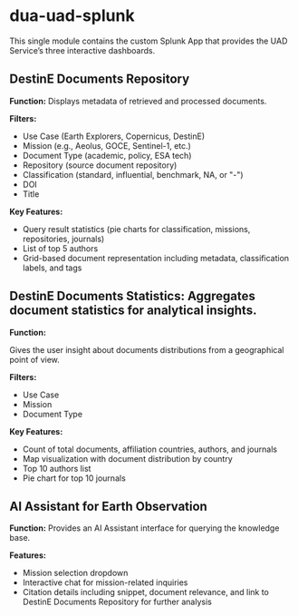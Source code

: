 # dua-uad-splunk

This single module contains the custom Splunk App that provides the UAD Service’s three interactive dashboards.

## DestinE Documents Repository

**Function:** Displays metadata of retrieved and processed documents.

**Filters:**

- Use Case (Earth Explorers, Copernicus, DestinE)
- Mission (e.g., Aeolus, GOCE, Sentinel-1, etc.)
- Document Type (academic, policy, ESA tech)
- Repository (source document repository)
- Classification (standard, influential, benchmark, NA, or "-")
- DOI
- Title

**Key Features:**

- Query result statistics (pie charts for classification, missions, repositories, journals)
- List of top 5 authors
- Grid-based document representation including metadata, classification labels, and tags


## DestinE Documents Statistics: Aggregates document statistics for analytical insights.

**Function:**

Gives the user insight about documents distributions from a geographical point of view.

**Filters:**

- Use Case
- Mission
- Document Type

**Key Features:**

- Count of total documents, affiliation countries, authors, and journals
- Map visualization with document distribution by country
- Top 10 authors list
- Pie chart for top 10 journals


## AI Assistant for Earth Observation

**Function:** Provides an AI Assistant interface for querying the knowledge base.

**Features:**

- Mission selection dropdown
- Interactive chat for mission-related inquiries
- Citation details including snippet, document relevance, and link to DestinE Documents Repository for further analysis
